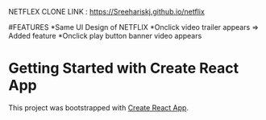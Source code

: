
NETFLEX CLONE LINK : https://Sreehariskj.github.io/netflix

#FEATURES 
  *Same UI Design of NETFLIX
  *Onclick video trailer appears
 => Added feature
   *Onclick play button banner video appears


# Getting Started with Create React App

This project was bootstrapped with [Create React App](https://github.com/facebook/create-react-app).


